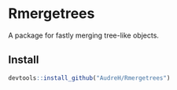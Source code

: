 Rmergetrees
================

A package for fastly merging tree-like objects.

## Install

``` r
devtools::install_github("AudreH/Rmergetrees")
```
